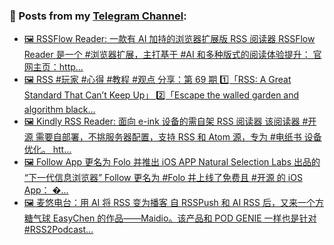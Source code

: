 ### 📰 Posts from my [Telegram Channel](https://t.me/s/aboutrss):
<!-- BLOG-POST-LIST:START -->
- [🖼 RSSFlow Reader: 一款有 AI 加持的浏览器扩展版 RSS 阅读器 RSSFlow Reader 是一个 #浏览器扩展，主打基于 #AI 和多种版式的阅读体验提升： 官网主页：http...](https://t.me/aboutrss/1508)
- [🖼 RSS #玩家 #心得 #教程 #观点 分享：第 69 期 1️⃣「RSS: A Great Standard That Can’t Keep Up」 2️⃣「Escape the walled garden and algorithm black...](https://t.me/aboutrss/1507)
- [🖼 Kindly RSS Reader: 面向 e-ink 设备的需自架 RSS 阅读器 该阅读器 #开源 需要自部署，不挑服务器配置，支持 RSS 和 Atom 源，专为 #电纸书 设备优化。 htt...](https://t.me/aboutrss/1506)
- [🖼 Follow App 更名为 Folo 并推出 iOS APP Natural Selection Labs 出品的 “下一代信息浏览器” Follow 更名为 #Folo 并上线了免费且 #开源 的 iOS App： �...](https://t.me/aboutrss/1505)
- [🖼 麦悠电台：用 AI 将 RSS 变为播客 自 RSSPush 和 AI RSS 后，又来一个方糖气球 EasyChen 的作品——Maidio。该产品和 POD GENIE 一样也是针对 #RSS2Podcast...](https://t.me/aboutrss/1504)
<!-- BLOG-POST-LIST:END -->

<!--
**AboutRSS/AboutRSS** is a ✨ _special_ ✨ repository because its `README.md` (this file) appears on your GitHub profile.

Here are some ideas to get you started:

- 🔭 I’m currently working on ...
- 🌱 I’m currently learning ...
- 👯 I’m looking to collaborate on ...
- 🤔 I’m looking for help with ...
- 💬 Ask me about ...
- 📫 How to reach me: ...
- 😄 Pronouns: ...
- ⚡ Fun fact: ...
-->
